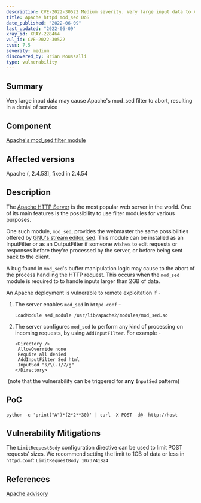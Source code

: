 ```yaml
---
description: CVE-2022-30522 Medium severity. Very large input data to Apache's mod_sed filter module leads to denial of service
title: Apache httpd mod_sed DoS
date_published: "2022-06-09"
last_updated: "2022-06-09"
xray_id: XRAY-228464
vul_id: CVE-2022-30522
cvss: 7.5
severity: medium
discovered_by: Brian Moussalli
type: vulnerability
---
```

## Summary
Very large input data may cause Apache's mod_sed filter to abort, resulting in a denial of service
​

## Component

[Apache's mod_sed filter module](https://httpd.apache.org/docs/trunk/mod/mod_sed.html)
​

## Affected versions

Apache (, 2.4.53], fixed in 2.4.54
​
## Description

The [Apache HTTP Server](https://github.com/apache/httpd) is the most popular web server in the world. One of its main features is the possibility to use filter modules for various purposes.

One such module, `mod_sed`, provides the webmaster the same possibilities offered by [GNU's stream editor, sed](https://www.gnu.org/software/sed/). This module can be installed as an InputFilter or as an OutputFilter if someone wishes to edit requests or responses before they're processed by the server, or before being sent back to the client. 

A bug found in `mod_sed`'s buffer manipulation logic may cause to the abort of the process handling the HTTP request. This occurs when the `mod_sed` module is required to to handle inputs larger than 2GB of data.

An Apache deployment is vulnerable to remote exploitation if -

1. The server enables `mod_sed` in `httpd.conf` -

   ```
   LoadModule sed_module /usr/lib/apache2/modules/mod_sed.so
   ```

2. The server configures `mod_sed` to perform any kind of processing on incoming requests, by using `AddInputFilter`. For example - 

   ```
   <Directory />
   	AllowOverride none
   	Require all denied
   	AddInputFilter Sed html
   	InputSed "s/\(.)/Z/g"
   </Directory>
   ```

​		(note that the vulnerability can be triggered for **any** `InputSed` patterm)



## PoC

`python -c 'print("A")*(2*2**30)' | curl -X POST -d@- http://host`
​

## Vulnerability Mitigations


The `LimitRequestBody` configuration directive can be used to limit POST requests' sizes. We recommend setting the limit to 1GB of data or less in `httpd.conf`:   `LimitRequestBody 1073741824`
​

## References

[Apache advisory](https://httpd.apache.org/security/vulnerabilities_24.html)